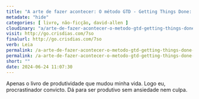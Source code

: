 ```yaml
---
title: "A arte de fazer acontecer: O método GTD - Getting Things Done: Estratégias para aumentar a produtividade e reduzir o estresse — David Allen"
metadate: "hide"
categories: [ livro, não-ficção, david-allen ]
cloudinary: "a/arte-de-fazer-acontecer-o-metodo-gtd-getting-things-done-estrategias-para-aumentar-a-produtividade-e-reduzir-o-estresse.jpg"
visit: http://go.crisdias.com/7so
finalurl: http://go.crisdias.com/7so
verb: Leia
permalink: /a-arte-de-fazer-acontecer-o-metodo-gtd-getting-things-done-estrategias-para-aumentar-a-produtividade-e-reduzir-o-estresse
permalink: /a-arte-de-fazer-acontecer-o-metodo-gtd-getting-things-done-estrategias-para-aumentar-a-produtividade-e-reduzir-o-estresse
short: ""
date: 2024-06-24 11:07:30
---
```

Apenas o livro de produtividade que mudou minha vida. Logo eu, procrastinador convicto. Dá para ser produtivo sem ansiedade nem culpa.
